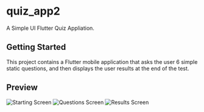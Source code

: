 # quiz_app2

A Simple UI Flutter Quiz Appliation.

## Getting Started

This project contains a Flutter mobile application that asks the user 6 simple static questions, and then displays the user results at the end of the test.

## Preview
![Starting Screen](https://github.com/HYDARAMONA/Quiz_App/assets/109179853/5d51d516-59c2-42a7-bd61-c41903aba25a)
![Questions Screen](https://github.com/HYDARAMONA/Quiz_App/assets/109179853/d6cd9f44-594e-4d46-bc66-829d6d15cefe)
![Results Screen](https://github.com/HYDARAMONA/Quiz_App/assets/109179853/d5e974ff-b898-4260-9079-d8e47753c97c)
